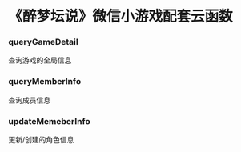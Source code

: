 # 《醉梦坛说》微信小游戏配套云函数

### queryGameDetail
查询游戏的全局信息

### queryMemberInfo
查询成员信息

### updateMemeberInfo
更新/创建的角色信息
